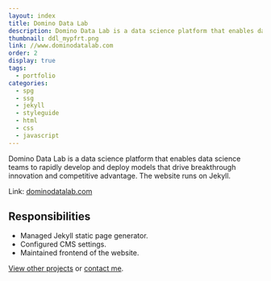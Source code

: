 ```yaml
---
layout: index
title: Domino Data Lab
description: Domino Data Lab is a data science platform that enables data science teams to rapidly develop and deploy models that drive breakthrough innovation and competitive advantage.
thumbnail: ddl_mypfrt.png
link: //www.dominodatalab.com
order: 2
display: true
tags:
  - portfolio
categories:
  - spg
  - ssg
  - jekyll
  - styleguide
  - html
  - css
  - javascript
---
```


Domino Data Lab is a data science platform that enables data science teams to rapidly develop and deploy models that drive breakthrough innovation and competitive advantage. The website runs on Jekyll.

Link: [dominodatalab.com](//www.dominodatalab.com)

## Responsibilities

- Managed Jekyll static page generator.
- Configured CMS settings.
- Maintained frontend of the website.

[View other projects](/portfolio/) or [contact me](/contact/).
